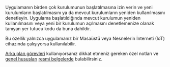 ﻿Uygulamanın birden çok kurulumunun başlatılmasına izin verin ve yeni kurulumların başlatılmasını ya da mevcut kurulumların yeniden kullanılmasını denetleyin. Uygulama başlatıldığında mevcut kurulumun yeniden kullanılmasını veya yeni bir kurulumun açılmasını denetlemenize olanak tanıyan yer tutucu kodu da buna dahildir.

Bu özellik yalnızca uygulamanız bir Masaüstü veya Nesnelerin İnterneti (IoT) cihazında çalışıyorsa kullanılabilir.

[Arka plan görevleri](https://docs.microsoft.com/en-us/windows/uwp/launch-resume/multi-instance-uwp#background-tasks-and-multi-instancing) kullanıyorsanız dikkat etmeniz gereken özel notları ve [genel hususları](https://docs.microsoft.com/en-us/windows/uwp/launch-resume/multi-instance-uwp#additional-considerations) [resmi belgelerde](https://docs.microsoft.com/en-us/windows/uwp/launch-resume/multi-instance-uwp) bulabilirsiniz.
